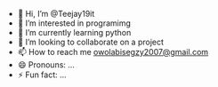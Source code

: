 - 👋 Hi, I’m @Teejay19it
- 👀 I’m interested in programimg
- 🌱 I’m currently learning python
- 💞️ I’m looking to collaborate on a project
- 📫 How to reach me owolabisegzy2007@gmail.com
- 😄 Pronouns: ...
- ⚡ Fun fact: ...

<!---
Teejay19it/Teejay19it is a ✨ special ✨ repository because its `README.md` (this file) appears on your GitHub profile.
You can click the Preview link to take a look at your changes.
--->
